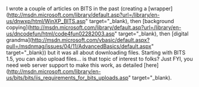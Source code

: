 I wrote a couple of articles on BITS in the past (creating a [wrapper](http://msdn.microsoft.com/library/default.asp?url=/library/en-us/dnwxp/html/WinXP_BITS.asp" target="_blank), then [background copying](http://msdn.microsoft.com/library/default.asp?url=/library/en-us/dncodefun/html/code4fun02282003.asp" target="_blank), then [digital grandma](http://msdn.microsoft.com/vbasic/default.aspx?pull=/msdnmag/issues/04/11/AdvancedBasics/default.aspx" target="_blank)) but it was all about downloading files. Starting with BITS 1.5, you can also upload files... is that topic of interest to folks? Just FYI, you need web server support to make this work, as detailed [here](http://msdn.microsoft.com/library/en-us/bits/bits/iis_requirements_for_bits_uploads.asp" target="_blank).